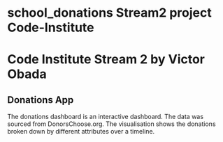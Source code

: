 # school_donations Stream2 project Code-Institute

# Code Institute Stream 2 by Victor Obada

<h2>Donations App</h2>

The donations dashboard is an interactive dashboard. The data was sourced from DonorsChoose.org. 
The visualisation shows  the donations
broken down by different attributes over a timeline.



